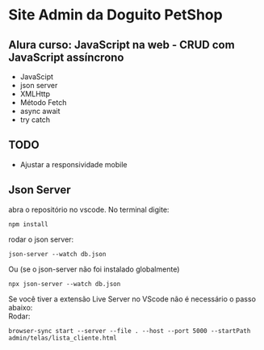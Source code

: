 # Site Admin da Doguito PetShop
##  Alura curso: JavaScript na web - CRUD com JavaScript assíncrono
- JavaScipt
- json server
- XMLHttp
- Método Fetch
- async await
- try catch

## TODO
- Ajustar a responsividade mobile

## Json Server
abra o repositório no vscode.
No terminal digite:
```
npm install
```
rodar o json server: 
```
json-server --watch db.json
```
Ou (se o json-server não foi instalado globalmente)
```
npx json-server --watch db.json
```

Se você tiver a extensão Live Server no VScode não é necessário o passo abaixo: <br>
Rodar: 
```
browser-sync start --server --file . --host --port 5000 --startPath admin/telas/lista_cliente.html
```
